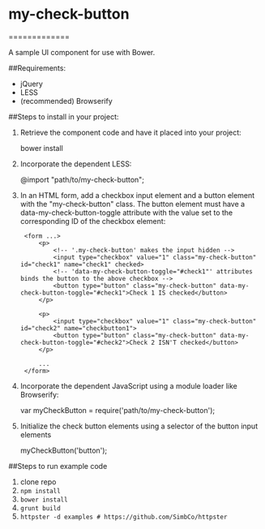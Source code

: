 # my-check-button
=============

A sample UI component for use with Bower.

##Requirements:
- jQuery
- LESS
- (recommended) Browserify

##Steps to install in your project:

1. Retrieve the component code and have it placed into your project:

    bower install <github url>

2. Incorporate the dependent LESS:

    @import "path/to/my-check-button";

3. In an HTML form, add a checkbox input element and a button element with the
   "my-check-button" class. The button element must have a
   data-my-check-button-toggle attribute with the value set to the
   corresponding ID of the checkbox element:

        <form ...>
            <p>
                <!-- '.my-check-button' makes the input hidden -->
                <input type="checkbox" value="1" class="my-check-button" id="check1" name="check1" checked>
                <!-- 'data-my-check-button-toggle="#check1"' attributes binds the button to the above checkbox -->
                <button type="button" class="my-check-button" data-my-check-button-toggle="#check1">Check 1 IS checked</button>
            </p>

            <p>
                <input type="checkbox" value="1" class="my-check-button" id="check2" name="checkbutton1">
                <button type="button" class="my-check-button" data-my-check-button-toggle="#check2">Check 2 ISN'T checked</button>
            </p>

            ...
        </form>

4. Incorporate the dependent JavaScript using a module loader like Browserify:

    var myCheckButton = require('path/to/my-check-button');

5.  Initialize the check button elements using a selector of the button input elements

    myCheckButton('button');


##Steps to run example code
1. clone repo
2. `npm install`
3. `bower install`
4. `grunt build`
5. `httpster -d examples # https://github.com/SimbCo/httpster`

